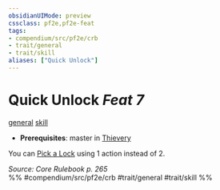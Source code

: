 ```yaml
---
obsidianUIMode: preview
cssclass: pf2e,pf2e-feat
tags:
- compendium/src/pf2e/crb
- trait/general
- trait/skill
aliases: ["Quick Unlock"]
---
```

# Quick Unlock  *Feat 7*  
[general](../../rules/traits/general.md)  [skill](../../rules/traits/skill.md)  

- **Prerequisites**: master in [Thievery](../skills.md#Thievery)

You can [Pick a Lock](../../rules/actions/pick-a-lock.md) using 1 action instead of 2.

*Source: Core Rulebook p. 265*  
%% #compendium/src/pf2e/crb #trait/general #trait/skill %%